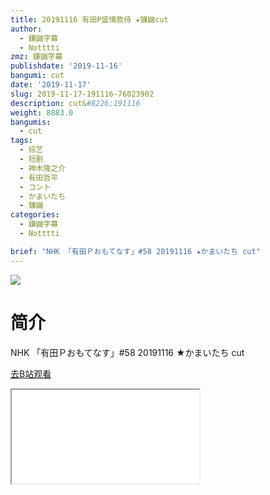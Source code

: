 ```yaml
---
title: 20191116 有田P盛情款待 ★镰鼬cut
author:
  - 鎌鼬字幕
  - Notttti
zmz: 鎌鼬字幕
publishdate: '2019-11-16'
bangumi: cut
date: '2019-11-17'
slug: 2019-11-17-191116-76023902
description: cut&#8226;191116
weight: 8883.0
bangumis:
  - cut
tags:
  - 综艺
  - 短剧
  - 神木隆之介
  - 有田哲平
  - コント
  - かまいたち
  - 镰鼬
categories:
  - 鎌鼬字幕
  - Notttti

brief: "NHK 「有田Ｐおもてなす」#58 20191116 ★かまいたち cut"
---
```

![](https://raw.githubusercontent.com/tcgriffith/owaraisite/master/static/tmpimg/c9c714c1a7cd95623d28198edb26088b5ae3e0b5.jpg.480.jpg)
# 简介  
NHK
「有田Ｐおもてなす」#58 20191116 ★かまいたち cut  

[去B站观看](https://www.bilibili.com/video/av76023902/)
<div class ="resp-container"><iframe class="testiframe" src="//player.bilibili.com/player.html?aid=76023902"", scrolling="no", allowfullscreen="true" > </iframe></div> 
